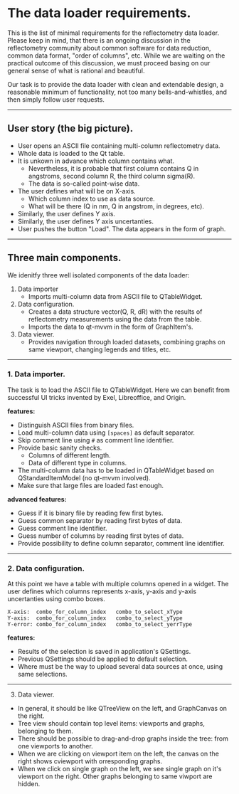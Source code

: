 # The data loader requirements.


This is the list of minimal requirements for
the reflectometry data loader. Please keep in mind,
that there is an ongoing discussion in the reflectometry community about common
software for data reduction, common data format, "order of columns", etc. While we are waiting on the practical outcome of this discussion, we must proceed basing on our general sense of what is rational and beautiful.

Our task is to provide the data loader with clean and extendable design,
a reasonable minimum of functionality, not too many bells-and-whistles, and then simply follow user requests.

<hr>

## User story (the big picture).

+ User opens an ASCII file containing multi-column reflectometry data.
+ Whole data is loaded to the Qt table.
+ It is unkown in advance which column contains what.
  + Nevertheless, it is probable that first column contains Q in angstroms, second column R, the third column sigma(R).
  + The data is so-called point-wise data.
+ The user defines what will be on X-axis.
  + Which column index to use as data source.
  + What will be there (Q in nm, Q in angstrom, in degrees, etc).
+ Similarly, the user defines Y axis.
+ Similarly, the user defines Y axis uncertanties.
+ User pushes the button "Load". The data appears in the form of graph.

<hr>

## Three main components.

We idenitfy three well isolated components of the data loader:

1. Data importer
   + Imports multi-column data from ASCII file to QTableWidget.
2. Data configuration.
   + Creates a data structure vector(Q, R, dR) with the results of reflectometry measurements using the data from the table.
   + Imports the data to qt-mvvm in the form of GraphItem's.
3. Data viewer.
   + Provides navigation through loaded datasets, combining graphs on same viewport, changing legends and titles, etc.

<hr>

### 1. Data importer.

The task is to load the ASCII file to QTableWidget.
Here we can benefit from successful UI tricks invented by Exel, Libreoffice, and Origin.

**features:**

+ Distinguish ASCII files from binary files.
+ Load multi-column data using `[spaces]` as default separator. 
+ Skip comment line using `#` as comment line identifier.
+ Provide basic sanity checks.
  + Columns of different length.
  + Data of different type in columns.
+ The multi-column data has to be loaded in QTableWidget based on QStandardItemModel (no qt-mvvm involved).
+ Make sure that large files are loaded fast enough.

**advanced features:**

+ Guess if it is binary file by reading few first bytes.
+ Guess common separator by reading first bytes of data.
+ Guess comment line identifier.
+ Guess number of columns by reading first bytes of data. 
+ Provide possibility to define column separator, comment line identifier.

<hr>

### 2. Data configuration.

At this point we have a table with multiple columns opened in a widget. 
The user defines which columns represents x-axis, y-axis and y-axis uncertanties using combo boxes.
 
```
X-axis:  combo_for_column_index   combo_to_select_xType
Y-axis:  combo_for_column_index   combo_to_select_yType
Y-error: combo_for_column_index   combo_to_select_yerrType
```


 **features:**

 + Results of the selection is saved in application's QSettings.
 + Previous QSettings should be applied to default selection.
 + Where must be the way to upload several data sources at once, using same selections.

<hr>

3. Data viewer.

+ In general, it should be like QTreeView on the left, and GraphCanvas on the right.
+ Tree view should contain top level items: viewports and graphs, belonging to them.
+ There should be possible to drag-and-drop graphs inside the tree: from one viewports to another.
+ When we are clicking on viewport item on the left, the canvas on the right shows cviewport with orresponding graphs.
+ When we click on single graph on the left, we see single graph on it's viewport on the right. Other graphs belonging to same viwport are hidden.


  